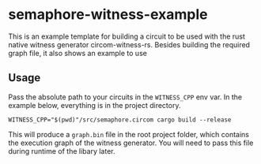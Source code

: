 # semaphore-witness-example

This is an example template for building a circuit to be used with the rust native witness generator circom-witness-rs. 
Besides building the required graph file, it also shows an example to use 

## Usage
Pass the absolute path to your circuits in the `WITNESS_CPP` env var.
In the example below, everything is in the project directory.

```
WITNESS_CPP="$(pwd)"/src/semaphore.circom cargo build --release
```

This will produce a `graph.bin` file in the root project folder, which contains the execution graph of the witness generator. 
You will need to pass this file during runtime of the libary later.
